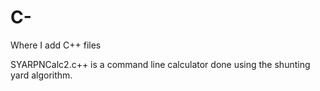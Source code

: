 # C-
Where I add C++ files


SYARPNCalc2.c++ is a command line calculator done using the shunting yard algorithm.
